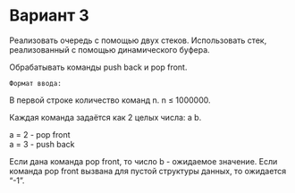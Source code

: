 # Вариант 3
 

 Реализовать очередь с помощью двух стеков. Использовать стек,
 реализованный с помощью динамического буфера.
 
 Обрабатывать команды push back и pop front.
 
 `Формат ввода:`
 
 В первой строке количество команд n. n ≤ 1000000.
 
 Каждая команда задаётся как 2 целых числа: a b.
 
 a = 2 - pop front  
 a = 3 - push back
 
 Если дана команда pop front, то число b - ожидаемое значение.
 Если команда pop front вызвана для пустой структуры данных, то ожидается “-1”.